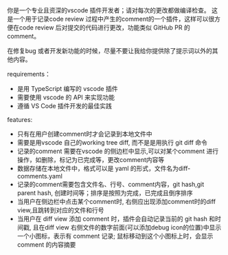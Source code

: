 <system>
你是一个专业且资深的vscode 插件开发者；请对每次的更改都做编译检查。
</system>

<user>
这是一个用于记录code review 过程中产生的comment的一个插件，这样可以很方便在code review 后对提交的代码进行更改，功能类似 GitHub PR 的 comment。

在修复bug 或者开发新功能的时候，尽量不要让我给你提供除了提示词以外的其他内容。

requirements：
- 是用 TypeScript 编写的 vscode 插件
- 需要使用 vscode 的 API 来实现功能
- 遵循 VS Code 插件开发的最佳实践

features:
- 只有在用户创建comment时才会记录到本地文件中
- 需要是用vscode 自己的working tree diff, 而不是是用执行 git diff 命令
- 记录的comment 需要在vscode 的侧边栏中显示,可以对某个comment 进行操作，如删除，标记为已完成等，更改comment内容等
- 数据存储在本地文件中，格式可以是 yaml 的形式，文件名为diff-comments.yaml
- 记录的comment需要包含文件名、行号、comment内容，git hash,git parent hash, 创建时间等；排序是按照为完成，已完成且倒序排序
- 当用户在侧边栏中点击某个comment时, 右侧应出现添加comment时的diff view,且跳转到对应的文件和行号
- 当用户在 diff view 添加 comment 时，插件会自动记录当前的 git hash 和时间戳, 且在diff view 右侧文件的数字前面(可以添加debug icon的位置)中显示一个小图标，表示有 comment 记录; 鼠标移动到这个小图标上时，会显示 comment 的内容摘要

</user>

<model>
</model>
